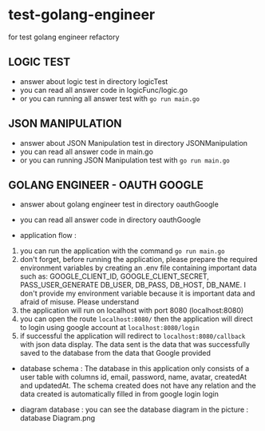 # test-golang-engineer
for test golang engineer refactory

## LOGIC TEST
- answer about logic test in directory logicTest
- you can read all answer code in logicFunc/logic.go
- or you can running all answer test with ```go run main.go```

## JSON MANIPULATION
- answer about JSON Manipulation test in directory JSONManipulation
- you can read all answer code in main.go
- or you can running JSON Manipulation test with ```go run main.go```

## GOLANG ENGINEER - OAUTH GOOGLE
- answer about golang engineer test in directory oauthGoogle
- you can read all answer code in directory oauthGoogle

- application flow : 
1. you can run the application with the command ```go run main.go```
2. don't forget, before running the application, please prepare the required environment variables by creating an .env file containing important data such as: GOOGLE_CLIENT_ID, GOOGLE_CLIENT_SECRET, PASS_USER_GENERATE DB_USER, DB_PASS, DB_HOST, DB_NAME. I don't provide my environment variable because it is important data and afraid of misuse. Please understand
3. the application will run on localhost with port 8080 (localhost:8080)
4. you can open the route ```localhost:8080/``` then the application will direct to login using google account at ```localhost:8080/login```
5. if successful the application will redirect to ```localhost:8080/callback``` with json data display. The data sent is the data that was successfully saved to the database from the data that Google provided

- database schema : The database in this application only consists of a user table with columns id, email, password, name, avatar, createdAt and updatedAt. The schema created does not have any relation and the data created is automatically filled in from google login login

- diagram database : you can see the database diagram in the picture : database Diagram.png